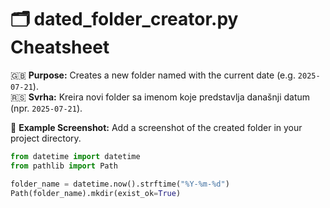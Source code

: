 # 🗂️ dated_folder_creator.py Cheatsheet

🇬🇧 **Purpose:** Creates a new folder named with the current date (e.g. `2025-07-21`).  
🇷🇸 **Svrha:** Kreira novi folder sa imenom koje predstavlja današnji datum (npr. `2025-07-21`).

📌 **Example Screenshot:** Add a screenshot of the created folder in your project directory.

```python
from datetime import datetime
from pathlib import Path

folder_name = datetime.now().strftime("%Y-%m-%d")
Path(folder_name).mkdir(exist_ok=True)
```
